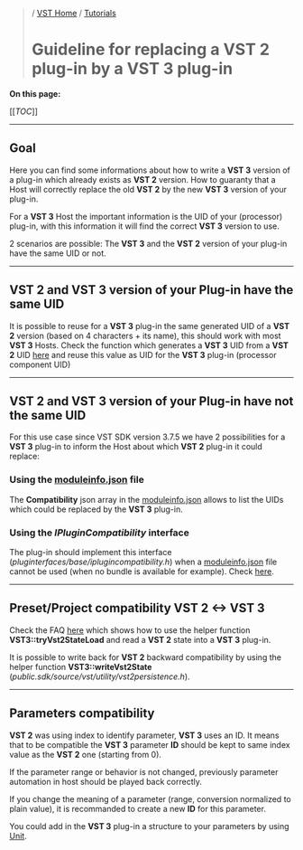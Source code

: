 >/ [VST Home](../) / [Tutorials](Index.md)
>
># Guideline for replacing a VST 2 plug-in by a VST 3 plug-in

**On this page:**

[[_TOC_]]

---

## Goal

Here you can find some informations about how to write a **VST 3** version of a plug-in which already exists as **VST 2** version.
How to guaranty that a Host will correctly replace the old **VST 2** by the new **VST 3** version of your plug-in.

For a **VST 3** Host the important information is the UID of your (processor) plug-in, with this information it will find the correct **VST 3** version to use.

2 scenarios are possible: The **VST 3** and the **VST 2** version of your plug-in have the same UID or not.

---

## VST 2 and VST 3 version of your Plug-in have the same UID

It is possible to reuse for a **VST 3** plug-in the same generated UID of a **VST 2** version (based on 4 characters + its name), this should work with most **VST 3** Hosts. Check the function which generates a **VST 3** UID from a **VST 2** UID [here](../FAQ/Compatibility+with+VST+2.x+or+VST+1.md#q-how-can-i-update-my-vst-2-version-of-my-plug-in-to-a-vst-3-version-and-be-sure-that-cubase-will-load-it-instead-of-my-old-one) and reuse this value as UID for the **VST 3** plug-in (processor component UID)

---

## VST 2 and VST 3 version of your Plug-in have not the same UID

For this use case since VST SDK version 3.7.5 we have 2 possibilities for a **VST 3** plug-in to inform the Host about which **VST 2** plug-in it could replace:

### Using the [moduleinfo.json](../Technical+Documentation/VST+Module+Architecture/ModuleInfo-JSON.md) file

The **Compatibility** json array in the [moduleinfo.json](../Technical+Documentation/VST+Module+Architecture/ModuleInfo-JSON.md) allows to list the UIDs which could be replaced by the **VST 3** plug-in.

### Using the *IPluginCompatibility* interface

The plug-in should implement this interface (*pluginterfaces/base/iplugincompatibility.h*) when a [moduleinfo.json](../Technical+Documentation/VST+Module+Architecture/ModuleInfo-JSON.md) file cannot be used (when no bundle is available for example). Check [here](../Technical+Documentation/Change+History/3.7.5/ModuleInfo.md).

---

## Preset/Project compatibility VST 2 <-> VST 3

Check the FAQ [here](../FAQ/Compatibility+with+VST+2.x+or+VST+1.md#q-how-can-i-support-projects-which-were-saved-with-the-vst-2-version-of-my-plug-in) which shows how to use the helper function **VST3::tryVst2StateLoad** and read a **VST 2** state into a **VST 3** plug-in.

It is possible to write back for **VST 2** backward compatibility by using the helper function **VST3::writeVst2State** (*public.sdk/source/vst/utility/vst2persistence.h*).

---

## Parameters compatibility

**VST 2** was using index to identify parameter, **VST 3** uses an ID. It means that to be compatible the **VST 3** parameter **ID** should be kept to same index value as the **VST 2** one (starting from 0).

If the parameter range or behavior is not changed, previously parameter automation in host should be played back correctly.

If you change the meaning of a parameter (range, conversion normalized to plain value), it is recommanded to create a new **ID** for this parameter.

You could add in the **VST 3** plug-in a structure to your parameters by using [Unit](../Technical+Documentation/VST+3+Units/Index.md).
